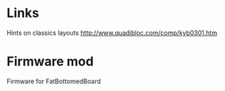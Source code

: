 # Links 
Hints on classics layouts
http://www.quadibloc.com/comp/kyb0301.htm

# Firmware mod
Firmware for FatBottomedBoard
